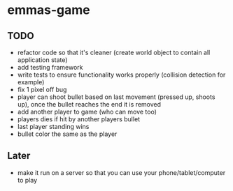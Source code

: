 # emmas-game

## TODO

- refactor code so that it's cleaner (create world object to contain all application state)
- add testing framework
- write tests to ensure functionality works properly (collision detection for example)
- fix 1 pixel off bug
- player can shoot bullet based on last movement (pressed up, shoots up),
  once the bullet reaches the end it is removed
- add another player to game (who can move too)
- players dies if hit by another players bullet
- last player standing wins
- bullet color the same as the player

## Later

- make it run on a server so that you can use your phone/tablet/computer to play
